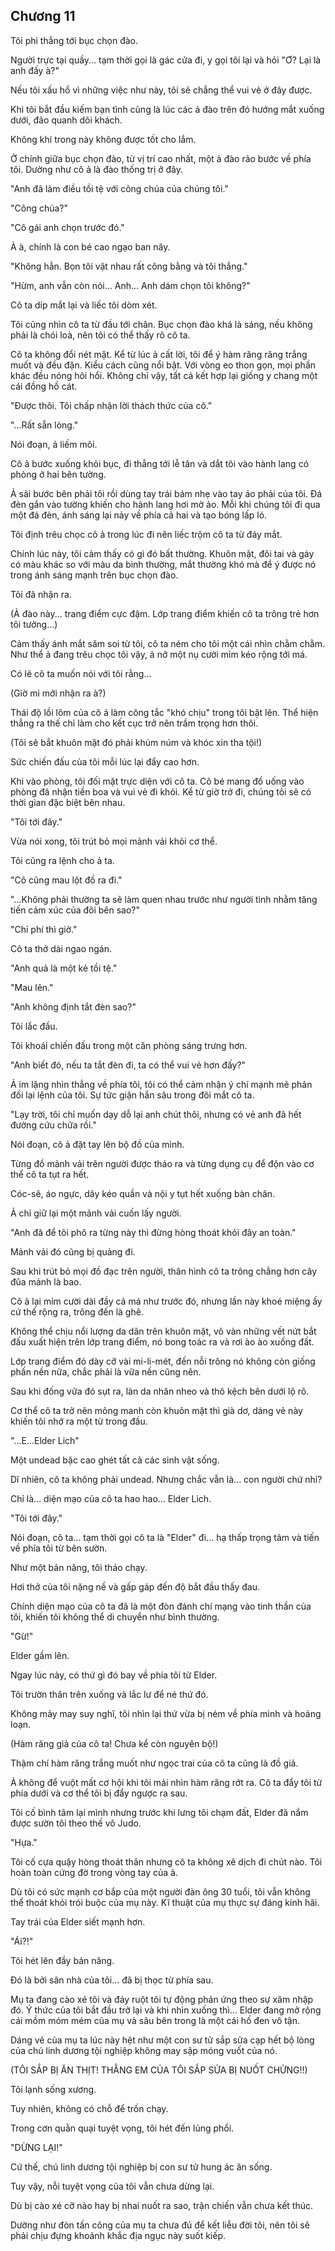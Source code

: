 ## Chương 11

Tôi phi thẳng tới bục chọn đào.

Người trực tại quầy... tạm thời gọi là gác cửa đi, y gọi tôi lại và hỏi "Ơ? Lại là anh đấy à?"

Nếu tôi xấu hổ vì những việc như này, tôi sẽ chẳng thể vui vẻ ở đây được.

Khi tôi bắt đầu kiếm bạn tình cũng là lúc các ả đào trên đó hướng mắt xuống dưới, đảo quanh dõi khách.

Không khí trong này không được tốt cho lắm.

Ở chính giữa bục chọn đào, từ vị trí cao nhất, một ả đào rảo bước về phía tôi. Dường như cô ả là đào thống trị ở đây.

"Anh đã làm điều tồi tệ với công chúa của chúng tôi."

"Công chúa?"

"Cô gái anh chọn trước đó."

À à, chính là con bé cao ngạo ban nãy.

"Không hẳn. Bọn tôi vật nhau rất công bằng và tôi thắng."

"Hừm, anh vẫn còn nói... Anh... Anh dám chọn tôi không?"

Cô ta díp mắt lại và liếc tôi dòm xét.

Tôi cũng nhìn cô ta từ đầu tới chân. Bục chọn đào khá là sáng, nếu không phải là chói loà, nên tôi có thể thấy rõ cô ta.

Cô ta không đổi nét mặt. Kể từ lúc ả cất lời, tôi để ý hàm răng răng trắng muốt và đều đặn. Kiểu cách cũng nổi bật. Với vòng eo thon gọn, mọi phần khác đều nóng hôi hổi. Không chỉ vậy, tất cả kết hợp lại giống y chang một cái đồng hồ cát.

"Được thôi. Tôi chấp nhận lời thách thức của cô."

"...Rất sẵn lòng."

Nói đoạn, ả liếm môi.

Cô ả bước xuống khỏi bục, đi thẳng tới lễ tân và dắt tôi vào hành lang có phòng ở hai bên tường.

Ả sải bước bên phải tôi rồi dùng tay trái bám nhẹ vào tay áo phải của tôi. Đá đèn gắn vào tường khiến cho hành lang hơi mờ ảo. Mỗi khi chúng tôi đi qua một đá đèn, ánh sáng lại nảy về phía cả hai và tạo bóng lấp ló.

Tôi định trêu chọc cô ả trong lúc đi nên liếc trộm cô ta từ đáy mắt.

Chính lúc này, tôi cảm thấy có gì đó bất thường. Khuôn mặt, đôi tai và gáy có màu khác so với màu da bình thường, mắt thường khó mà để ý được nó trong ánh sáng mạnh trên bục chọn đào.

Tôi đã nhận ra.

(Ả đào này... trang điểm cực đậm. Lớp trang điểm khiến cô ta trông trẻ hơn tôi tưởng...)

Cảm thấy ánh mắt săm soi từ tôi, cô ta ném cho tôi một cái nhìn chằm chằm. Như thể ả đang trêu chọc tôi vậy, ả nở một nụ cười mỉm kéo rộng tới má.

Có lẽ cô ta muốn nói với tôi rằng...

(Giờ mi mới nhận ra à?)

Thái độ lồi lõm của cô ả làm công tắc "khó chịu" trong tôi bật lên. Thể hiện thẳng ra thế chỉ làm cho kết cục trở nên trầm trọng hơn thôi.

(Tôi sẽ bắt khuôn mặt đó phải khúm núm và khóc xin tha tội!)

Sức chiến đấu của tôi mỗi lúc lại đẩy cao hơn.

Khi vào phòng, tôi đối mặt trực diện với cô ta. Cô bé mang đồ uống vào phòng đã nhận tiền boa và vui vẻ đi khỏi. Kể từ giờ trở đi, chúng tôi sẽ có thời gian đặc biệt bên nhau.

"Tôi tới đây."

Vừa nói xong, tôi trút bỏ mọi mảnh vải khỏi cơ thể.

Tôi cũng ra lệnh cho ả ta.

"Cô cũng mau lột đồ ra đi."

"...Không phải thường ta sẽ làm quen nhau trước như người tình nhằm tăng tiến cảm xúc của đôi bên sao?"

"Chỉ phí thì giờ."

Cô ta thở dài ngao ngán.

"Anh quả là một kẻ tồi tệ."

"Mau lên."

"Anh không định tắt đèn sao?"

Tôi lắc đầu.

Tôi khoái chiến đấu trong một căn phòng sáng trưng hơn.

"Anh biết đó, nếu ta tắt đèn đi, ta có thể vui vẻ hơn đấy?"

Ả im lặng nhìn thẳng về phía tôi, tôi có thể cảm nhận ý chí mạnh mẽ phản đối lại lệnh của tôi. Sự tức giận hắn sâu trong đôi mắt cô ta.

"Lạy trời, tôi chỉ muốn dạy dỗ lại anh chút thôi, nhưng có vẻ anh đã hết đường cứu chữa rồi."

Nói đoạn, cô ả đặt tay lên bộ đồ của mình.

Từng đồ mảnh vải trên người được tháo ra và từng dụng cụ để độn vào cơ thể cô ta tụt ra hết.

Cóc-sê, áo ngực, dây kéo quần và nội y tụt hết xuống bàn chân.

Ả chỉ giữ lại một mảnh vải cuốn lấy người.

"Anh đã để tôi phô ra từng này thì đừng hòng thoát khỏi đây an toàn."

Mảnh vải đó cũng bị quảng đi.

Sau khi trút bỏ mọi đồ đạc trên người, thân hình cô ta trông chẳng hơn cây đũa mảnh là bao.

Cô ả lại mỉm cười dài đầy cả má như trước đó, nhưng lần này khoé miệng ấy cứ thế rộng ra, trông đến là ghê.

Không thể chịu nổi lượng da dãn trên khuôn mặt, vô vàn những vết nứt bắt đấu xuất hiện trên lớp trang điểm, nó bong toác ra và rơi ào ào xuống đất.

Lớp trang điểm đó dày cỡ vài mi-li-mét, đến nỗi trông nó không còn giống phấn nền nữa, chắc phải là vữa nền cũng nên.

Sau khi đống vữa đó sụt ra, làn da nhăn nheo và thô kệch bên dưới lộ rõ.

Cơ thể cô ta trở nên mỏng manh còn khuôn mặt thì già dơ, dáng vẻ này khiến tôi nhớ ra một từ trong đầu.

"...E...Elder Lich"

Một undead bậc cao ghét tất cả các sinh vật sống.

Dĩ nhiên, cô ta không phải undead. Nhưng chắc vẫn là... con người chứ nhỉ?

Chỉ là... diện mạo của cô ta hao hao... Elder Lich.

"Tôi tới đây."

Nói đoạn, cô ta... tạm thời gọi cô ta là "Elder" đi... hạ thấp trọng tâm và tiến về phía tôi từ bên sườn.

Như một bản năng, tôi tháo chạy.

Hơi thở của tôi nặng nề và gấp gáp đến độ bắt đầu thấy đau.

Chính diện mạo của cô ta đã là một đòn đánh chí mạng vào tinh thần của tôi, khiến tôi không thể di chuyển như bình thường.

"Gừ!"

Elder gầm lên.

Ngay lúc này, có thứ gì đó bay về phía tôi từ Elder.

Tôi trườn thân trên xuống và lắc lư để né thứ đó.

Không mảy may suy nghĩ, tôi nhìn lại thứ vừa bị ném về phía mình và hoảng loạn.

(Hàm răng giả của cô ta! Chưa kể còn nguyên bộ!)

Thậm chí hàm răng trắng muốt như ngọc trai của cô ta cũng là đồ giả.

Ả không để vuột mất cơ hội khi tôi mải nhìn hàm răng rớt ra. Cô ta đẩy tôi từ phía dưới và cơ thể tôi bị đẩy ngược ra sau.

Tôi cố bình tâm lại mình nhưng trước khi lưng tôi chạm đất, Elder đã nắm được sườn tôi theo thế võ Judo.

"Hựa."

Tôi cố cựa quậy hòng thoát thân nhưng cô ta không xê dịch đi chút nào. Tôi hoàn toàn cứng đờ trong vòng tay của ả.

Dù tôi có sức mạnh cơ bắp của một người đàn ông 30 tuổi, tôi vẫn không thể thoát khỏi trói buộc của mụ này. Kĩ thuật của mụ thực sự đáng kinh hãi.

Tay trái của Elder siết mạnh hơn.

"Ái?!"

Tôi hét lên đầy bản năng.

Đó là bởi sân nhà của tôi... đã bị thọc từ phía sau.

Mụ ta đang cào xé tôi và đáy ruột tôi tự động phản ứng theo sự xâm nhập đó. Ý thức của tôi bắt đầu trở lại và khi nhìn xuống thì... Elder đang mở rộng cái mồm móm mém của mụ và sâu bên trong là một cái hố đen vô tận.

Dáng vẻ của mụ ta lúc này hệt như một con sư tử sắp sửa cạp hết bộ lòng của chú linh dương tội nghiệp không may sập móng vuốt của nó.

(TÔI SẮP BỊ ĂN THỊT! THẰNG EM CỦA TÔI SẮP SỬA BỊ NUỐT CHỬNG!!)

Tôi lạnh sống xương.

Tuy nhiên, không có chỗ để trốn chạy.

Trong cơn quằn quại tuyệt vọng, tôi hét đến lủng phổi.

"DỪNG LẠI!"

Cứ thế, chú linh dương tội nghiệp bị con sư tử hung ác ăn sống.

Tuy vậy, nỗi tuyệt vọng của tôi vẫn chưa dừng lại.

Dù bị cào xé cỡ nào hay bị nhai nuốt ra sao, trận chiến vẫn chưa kết thúc.

Dường như đòn tấn công của mụ ta chưa đủ để kết liễu đời tôi, nên tôi sẽ phải chịu đựng khoảnh khắc địa ngục này suốt kiếp.